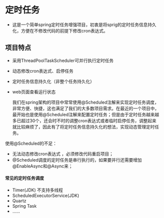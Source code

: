 # 定时任务


- 这是一个简单spring定时任务增强项目，初衷是将sprig的定时任务信息持久化，方便在不修改代码的前提下修改cron表达式。

## 项目特点

- 采用ThreadPoolTaskScheduler可并行执行定时任务
- 动态修改cron表达式、启停任务
- 定时任务信息持久化（非整个任务持久化）
- web页面查看运行状态

  我们在spring架构的项目中常常使用@Scheduled注解来实现定时任务调度，非常方便、快捷，这也满足了我们的大多数项目需求。在最近的一个项目中，最开始也是使用@Scheduled注解来配置定时任务；但是由于定时任务越来越多已超过30个，还会时不时的调整cron表达式或者临时启停任务，调整起来就比较麻烦了，因此有了将定时任务信息持久化的想法，实现动态管理定时任务。

使用@Scheduled的不足：

- 无法动态修改cron表达式 ，必须修改代码重启项目；
- @Scheduled调度的定时任务是串行执行的，如果要并行还需要增加@EnableAsync和@Async来；


#### 常见的定时任务调度

- Timer(JDK) 不支持多线程
- ScheduledExecutorService(JDK)
- Quartz
- Spring Task
- ......
